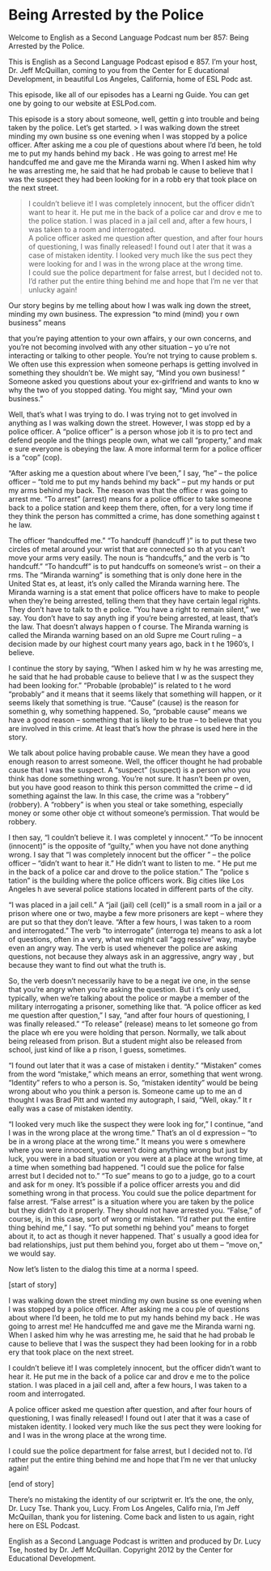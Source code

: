 # Being Arrested by the Police

Welcome to English as a Second Language Podcast num ber 857: Being Arrested by the Police. 

This is English as a Second Language Podcast episod e 857. I’m your host, Dr. Jeff McQuillan, coming to you from the Center for E ducational Development, in beautiful Los Angeles, California, home of ESL Podc ast.  

This episode, like all of our episodes has a Learni ng Guide. You can get one by going to our website at ESLPod.com.  

This episode is a story about someone, well, gettin g into trouble and being taken by the police. Let’s get started. > I was walking down the street minding my own busine ss one evening when I was stopped by a police officer.  After asking me a cou ple of questions about where I’d been, he told me to put my hands behind my back .  He was going to arrest me!  He handcuffed me and gave me the Miranda warni ng.  When I asked him why he was arresting me, he said that he had probab le cause to believe that I was the suspect they had been looking for in a robb ery that took place on the next street.   
> I couldn’t believe it!  I was completely innocent, but the officer didn’t want to hear it.  He put me in the back of a police car and drov e me to the police station.  I was placed in a jail cell and, after a few hours, I  was taken to a room and interrogated.   
> A police officer asked me question after question, and after four hours of questioning, I was finally released!  I found out l ater that it was a case of mistaken identity.  I looked very much like the sus pect they were looking for and I was in the wrong place at the wrong time.   
> I could sue the police department for false arrest,  but I decided not to.  I’d rather put the entire thing behind me and hope that I’m ne ver that unlucky again!

Our story begins by me telling about how I was walk ing down the street, minding my own business. The expression “to mind (mind) you r own business” means  

that you’re paying attention to your own affairs, y our own concerns, and you’re not becoming involved with any other situation – yo u’re not interacting or talking to other people. You’re not trying to cause problem s. We often use this expression when someone perhaps is getting involved  in something they shouldn’t be. We might say, “Mind you own business! ” Someone asked you questions about your ex-girlfriend and wants to kno w why the two of you stopped dating. You might say, “Mind your own business.”  

Well, that’s what I was trying to do. I was trying not to get involved in anything as I was walking down the street. However, I was stopp ed by a police officer. A “police officer” is a person whose job it is to pro tect and defend people and the things people own, what we call “property,” and mak e sure everyone is obeying the law. A more informal term for a police officer is a “cop” (cop). 

“After asking me a question about where I’ve been,”  I say, “he” – the police officer – “told me to put my hands behind my back” – put my hands or put my arms behind my back. The reason was that the office r was going to arrest me. “To arrest” (arrest) means for a police officer to take someone back to a police station and keep them there, often, for a very long  time if they think the person has committed a crime, has done something against t he law.  

The officer “handcuffed me.” “To handcuff (handcuff )” is to put these two circles of metal around your wrist that are connected so th at you can’t move your arms very easily. The noun is “handcuffs,” and the verb is “to handcuff.” “To handcuff” is to put handcuffs on someone’s wrist – on their a rms. The “Miranda warning” is something that is only done here in the United Stat es, at least, it’s only called the Miranda warning here. The Miranda warning is a stat ement that police officers have to make to people when they’re being arrested,  telling them that they have certain legal rights. They don’t have to talk to th e police. “You have a right to remain silent,” we say. You don’t have to say anyth ing if you’re being arrested, at least, that’s the law. That doesn’t always happen o f course. The Miranda warning is called the Miranda warning based on an old Supre me Court ruling – a decision made by our highest court many years ago, back in t he 1960’s, I believe.  

I continue the story by saying, “When I asked him w hy he was arresting me, he said that he had probable cause to believe that I w as the suspect they had been looking for.” “Probable (probable)” is related to t he word “probably” and it means that it seems likely that something will happen, or  it seems likely that something is true. “Cause” (cause) is the reason for somethin g, why something happened. So, “probable cause” means we have a good reason – something that is likely to be true – to believe that you are involved in this crime. At least that’s how the phrase is used here in the story.   

 We talk about police having probable cause. We mean  they have a good enough reason to arrest someone. Well, the officer thought  he had probable cause that I was the suspect. A “suspect” (suspect) is a person who you think has done something wrong. You’re not sure. It hasn’t been pr oven, but you have good reason to think this person committed the crime – d id something against the law. In this case, the crime was a “robbery” (robbery). A “robbery” is when you steal or take something, especially money or some other obje ct without someone’s permission. That would be robbery.  

I then say, “I couldn’t believe it. I was completel y innocent.” “To be innocent (innocent)” is the opposite of “guilty,”  when you have not done anything wrong. I say that “I was completely innocent but the officer ” – the police officer – “didn’t want to hear it.” He didn’t want to listen to me. “ He put me in the back of a police car and drove to the police station.” The “police s tation” is the building where the police officers work. Big cities like Los Angeles h ave several police stations located in different parts of the city.  

“I was placed in a jail cell.” A “jail (jail) cell (cell)” is a small room in a jail or a prison where one or two, maybe a few more prisoners  are kept – where they are put so that they don’t leave. “After a few hours, I  was taken to a room and interrogated.” The verb “to interrogate” (interroga te) means to ask a lot of questions, often in a very, what we might call “agg ressive” way, maybe even an angry way. The verb is used whenever the police are  asking questions, not because they always ask in an aggressive, angry way , but because they want to find out what the truth is.  

So, the verb doesn’t necessarily have to be a negat ive one, in the sense that you’re angry when you’re asking the question. But i t’s only used, typically, when we’re talking about the police or maybe a member of  the military interrogating a prisoner, something like that. “A police officer as ked me question after question,” I say, “and after four hours of questioning, I was finally released.” “To release” (release) means to let someone go from the place wh ere you were holding that person. Normally, we talk about being released from  prison. But a student might also be released from school, just kind of like a p rison, I guess, sometimes. 

“I found out later that it was a case of mistaken i dentity.” “Mistaken” comes from the word “mistake,” which means an error, something  that went wrong. “Identity” refers to who a person is. So, “mistaken identity” would be being wrong about who you think a person is. Someone came up to me an d thought I was Brad Pitt and wanted my autograph, I said, “Well, okay.” It r eally was a case of mistaken identity.   

 “I looked very much like the suspect they were look ing for,” I continue, “and I was in the wrong place at the wrong time.” That’s an ol d expression – “to be in a wrong place at the wrong time.” It means you were s omewhere where you were innocent, you weren’t doing anything wrong but just  by luck, you were in a bad situation or you were at a place at the wrong time,  at a time when something bad happened. “I could sue the police for false arrest but I decided not to.” “To sue” means to go to a judge, go to a court and ask for m oney. It’s possible if a police officer arrests you and did something wrong in that  process. You could sue the police department for false arrest. “False arrest” is a situation where you are taken by the police but they didn’t do it properly.  They should not have arrested you. “False,” of course, is, in this case, sort of wrong or mistaken. “I’d rather put the entire thing behind me,” I say. “To put somethi ng behind you” means to forget about it, to act as though it never happened. That’ s usually a good idea for bad relationships, just put them behind you, forget abo ut them – “move on,” we would say. 

Now let’s listen to the dialog this time at a norma l speed. 

[start of story] 

I was walking down the street minding my own busine ss one evening when I was stopped by a police officer.  After asking me a cou ple of questions about where I’d been, he told me to put my hands behind my back .  He was going to arrest me!  He handcuffed me and gave me the Miranda warni ng.  When I asked him why he was arresting me, he said that he had probab le cause to believe that I was the suspect they had been looking for in a robb ery that took place on the next street.   

I couldn’t believe it!  I was completely innocent, but the officer didn’t want to hear it.  He put me in the back of a police car and drov e me to the police station.  I was placed in a jail cell and, after a few hours, I  was taken to a room and interrogated.   

A police officer asked me question after question, and after four hours of questioning, I was finally released!  I found out l ater that it was a case of mistaken identity.  I looked very much like the sus pect they were looking for and I was in the wrong place at the wrong time.   

I could sue the police department for false arrest,  but I decided not to.  I’d rather put the entire thing behind me and hope that I’m ne ver that unlucky again! 

[end of story] 

There’s no mistaking the identity of our scriptwrit er. It’s the one, the only, Dr. Lucy Tse. Thank you, Lucy. From Los Angeles, Califo rnia, I’m Jeff McQuillan, thank you for listening. Come back and listen to us  again, right here on ESL Podcast. 

English as a Second Language Podcast is written and  produced by Dr. Lucy Tse, hosted by Dr. Jeff McQuillan. Copyright 2012 by the  Center for Educational Development.

